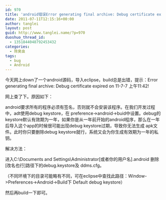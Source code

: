 ```yaml
---
id: 970
title: 'android错误Error generating final archive: Debug certificate expired on xx-x-x 上午11:42!'
date: 2011-07-11T12:15:16+00:00
author: tanglei
layout: post
guid: http://www.tanglei.name/?p=970
duoshuo_thread_id:
  - 1351844048792453432
categories:
  - 除臭虫
tags:
  - bug
  - Android
---
```

今天网上down了一个android源码，导入eclipse，build总是出错，提示：Error generating final archive: Debug certificate expired on 11-7-7 上午11:42!

网上查了下。原因如下：

android要求所有的程序必须有签名，否则就不会安装该程序。在我们开发过程中，adt使用debug keystore，在 preference->android->buid中设置。debug的keystore默认有效期为一年，如果你是从一年前开始的android程序，那么在一年后导入这个app的时候很可能出现debug keystore过期，导致你无法生成 apk文件。此时你只要删除debug keystore就行，系统又会为你生成有效期为一年的私钥。

解决方法：

进入C:\Documents and Settings\Administrator[或者你的用户名]\.android 删除[改名也行]路径下的debug.keystore及 ddms.cfg。

（不同环境下的目录可能略有不同，可在eclipse中查找此路径：Window->Preferences->Android->Build下 Default debug keystore）

然后再build一下即可。
